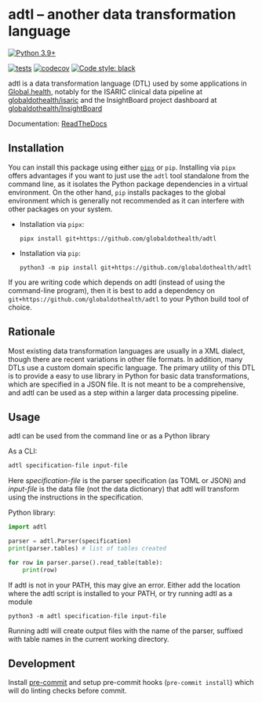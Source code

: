 # adtl – another data transformation language

[![Python 3.9+](https://img.shields.io/badge/python-3.9+-blue.svg)](https://www.python.org/downloads/)

[![tests](https://github.com/globaldothealth/adtl/actions/workflows/tests.yml/badge.svg)](https://github.com/globaldothealth/adtl/actions/workflows/tests.yml)
[![codecov](https://codecov.io/gh/globaldothealth/adtl/branch/main/graph/badge.svg?token=QTD7HRR3TO)](https://codecov.io/gh/globaldothealth/adtl)
[![Code style: black](https://img.shields.io/badge/code%20style-black-000000.svg)](https://github.com/psf/black)


adtl is a data transformation language (DTL) used by some applications in
[Global.health](https://global.health), notably for the ISARIC clinical data pipeline at
[globaldothealth/isaric](https://github.com/globaldothealth/isaric) and the InsightBoard
project dashboard at [globaldothealth/InsightBoard](https://github.com/globaldothealth/InsightBoard)

Documentation: [ReadTheDocs](https://adtl.readthedocs.io/en/latest/index.html)

## Installation

You can install this package using either [`pipx`](https://pypa.github.io/pipx/)
or `pip`. Installing via `pipx` offers advantages if you want to just use the
`adtl` tool standalone from the command line, as it isolates the Python
package dependencies in a virtual environment. On the other hand, `pip` installs
packages to the global environment which is generally not recommended as it
can interfere with other packages on your system.

* Installation via `pipx`:

  ```shell
  pipx install git+https://github.com/globaldothealth/adtl
  ```

* Installation via `pip`:

  ```shell
  python3 -m pip install git+https://github.com/globaldothealth/adtl
  ```

If you are writing code which depends on adtl (instead of using
the command-line program), then it is best to add a dependency on
`git+https://github.com/globaldothealth/adtl` to your Python build tool of
choice.

## Rationale

Most existing data transformation languages are usually in a XML dialect, though
there are recent variations in other file formats. In addition, many DTLs use a
custom domain specific language. The primary utility of this DTL is to provide a
easy to use library in Python for basic data transformations, which are
specified in a JSON file. It is not meant to be a comprehensive, and adtl can
be used as a step within a larger data processing pipeline.

## Usage

adtl can be used from the command line or as a Python library

As a CLI:
```bash
adtl specification-file input-file
```

Here *specification-file* is the parser specification (as TOML or JSON)
and *input-file* is the data file (not the data dictionary) that adtl
will transform using the instructions in the specification.

Python library:
```python
import adtl

parser = adtl.Parser(specification)
print(parser.tables) # list of tables created

for row in parser.parse().read_table(table):
    print(row)
```

If adtl is not in your PATH, this may give an error. Either add the location
where the adtl script is installed to your PATH, or try running adtl as a module

```shell
python3 -m adtl specification-file input-file
```

Running adtl will create output files with the name of the parser, suffixed with
table names in the current working directory.

## Development

Install [pre-commit](https://pre-commit.com) and setup pre-commit hooks (`pre-commit install`) which will do linting checks before commit.

